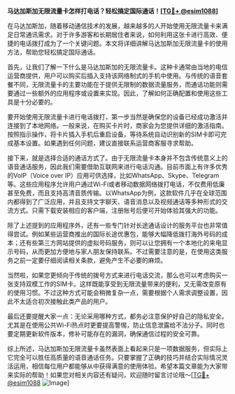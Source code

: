 **马达加斯加无限流量卡怎样打电话？轻松搞定国际通话！[[TG💪+ @esim1088](https://t.me/s/esim1088)]**

在马达加斯加，随着移动通信技术的发展，越来越多的人开始使用无限流量卡来满足日常通讯需求。对于许多游客和长期居住者来说，如何利用这张卡进行高效、便捷的电话拨打成为了一个关键问题。本文将详细讲解马达加斯加无限流量卡的使用方法，帮助您轻松搞定国际通话。

首先，让我们了解一下什么是马达加斯加的无限流量卡。这种卡通常由当地的电信运营商提供，用户可以购买后插入支持该网络制式的手机中使用。与传统的语音套餐不同，无限流量卡的主要功能在于提供无限制的数据流量服务，而通话功能则需要通过一些额外的应用程序或设置来实现。因此，了解如何正确配置和使用这些工具是十分必要的。

要开始使用无限流量卡进行电话拨打，第一步当然是确保您的设备已经成功激活并连接到了本地网络。一般来说，在购买卡片时，商家会为您提供详细的激活指南。按照指示操作，将卡片插入手机后重启设备，等待系统自动识别新的SIM卡即可完成基本设置。如果遇到任何问题，建议直接联系运营商客服寻求帮助。

接下来，就是选择合适的通话方式了。由于无限流量卡本身并不包含传统意义上的语音通话服务，因此我们需要借助互联网来进行电话沟通。目前市面上有许多优秀的VoIP（Voice over IP）应用可供选择，比如WhatsApp、Skype、Telegram等。这些应用程序允许用户通过Wi-Fi或者移动数据网络拨打电话，不仅费用低廉甚至免费，而且支持高清音质传输。以WhatsApp为例，这款软件几乎在全球范围内都得到了广泛应用，并且支持文字聊天、语音消息以及视频通话等多种形式的交流方式。只需下载安装相应的客户端，注册账号后便可开始体验其强大的功能。

除了上述提到的应用程序外，还有一些专门针对长途通话设计的服务平台也非常值得尝试。例如某些运营商推出的国际长途优惠包，能够大幅降低拨打海外号码的成本；还有些第三方网站提供的虚拟号码服务，则可以让您拥有一个本地化的来电显示号码，从而更加方便地与家人朋友保持联系。不过需要注意的是，在使用这类服务之前一定要仔细阅读相关条款，避免产生不必要的麻烦。

当然啦，如果您更倾向于传统的拨号方式来进行电话交流，那么也可以考虑购买一张支持双模工作的SIM卡。这样既能享受到无限流量带来的便利，又无需改变原有的使用习惯。不过这种方式可能会稍微复杂一点，需要根据个人需求调整设置，因此不太适合初次接触此类产品的用户。

最后还要提醒大家一点：无论采用哪种方式，都务必注意保护好自己的隐私安全。尤其是在使用公共Wi-Fi热点时更要提高警惕，防止信息泄露给不法分子。同时也要定期更新软件版本，修补可能存在的漏洞，确保通信过程的安全可靠。

综上所述，马达加斯加无限流量卡虽然表面上看起来只是一项数据服务，但实际上它完全可以胜任高质量的语音通话任务。只要掌握了正确的技巧并结合实际情况灵活运用，相信每位用户都能够从中获得满意的使用体验。希望本篇文章能为大家带来实际的帮助！如果您对相关内容还有疑问，欢迎随时留言讨论哦～[[TG💪+ @esim1088](https://t.me/s/esim1088) ![Image](https://i.postimg.cc/4NQfJmqS/Snipaste-2025-05-13-00-14-12.png)]